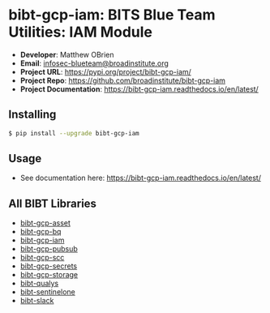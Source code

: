 # bibt-gcp-iam: BITS Blue Team Utilities: IAM Module

- **Developer**: Matthew OBrien
- **Email**: infosec-blueteam@broadinstitute.org
- **Project URL**: https://pypi.org/project/bibt-gcp-iam/
- **Project Repo**: https://github.com/broadinstitute/bibt-gcp-iam
- **Project Documentation**: https://bibt-gcp-iam.readthedocs.io/en/latest/

## Installing

```bash
$ pip install --upgrade bibt-gcp-iam
```

## Usage

- See documentation here: https://bibt-gcp-iam.readthedocs.io/en/latest/

## All BIBT Libraries

- [bibt-gcp-asset](https://github.com/broadinstitute/bibt-gcp-asset)
- [bibt-gcp-bq](https://github.com/broadinstitute/bibt-gcp-bq)
- [bibt-gcp-iam](https://github.com/broadinstitute/bibt-gcp-iam)
- [bibt-gcp-pubsub](https://github.com/broadinstitute/bibt-gcp-pubsub)
- [bibt-gcp-scc](https://github.com/broadinstitute/bibt-gcp-scc)
- [bibt-gcp-secrets](https://github.com/broadinstitute/bibt-gcp-secrets)
- [bibt-gcp-storage](https://github.com/broadinstitute/bibt-gcp-storage)
- [bibt-qualys](https://github.com/broadinstitute/bibt-qualys)
- [bibt-sentinelone](https://github.com/broadinstitute/bibt-sentinelone)
- [bibt-slack](https://github.com/broadinstitute/bibt-slack)
